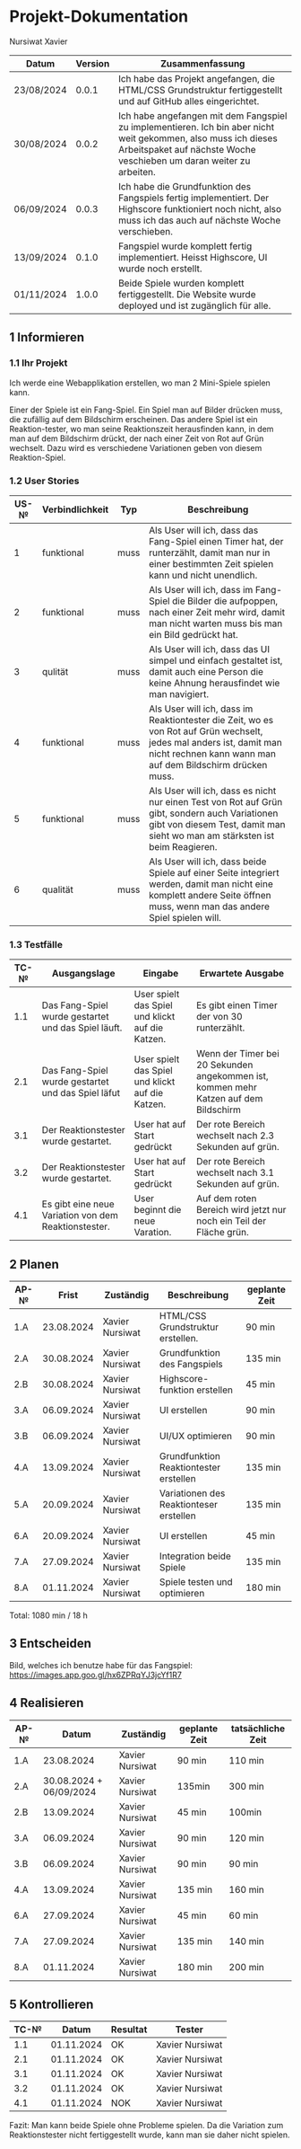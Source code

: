 # Projekt-Dokumentation

Nursiwat Xavier

| Datum | Version | Zusammenfassung                                              |
| ----- | ------- | ------------------------------------------------------------ |
| 23/08/2024       | 0.0.1   | Ich habe das Projekt angefangen, die HTML/CSS Grundstruktur fertiggestellt und auf GitHub alles eingerichtet. |
| 30/08/2024      | 0.0.2     | Ich habe angefangen mit dem Fangspiel zu implementieren. Ich bin aber nicht weit gekommen, also muss ich dieses Arbeitspaket auf nächste Woche veschieben um daran weiter zu arbeiten.                                                             |
| 06/09/2024      |0.0.3   |  Ich habe die Grundfunktion des Fangspiels fertig implementiert. Der Highscore funktioniert noch nicht, also muss ich das auch auf nächste Woche verschieben.                                                         
|13/09/2024|0.1.0| Fangspiel wurde komplett fertig implementiert. Heisst Highscore, UI wurde noch erstellt. |
|01/11/2024|1.0.0| Beide Spiele wurden komplett fertiggestellt. Die Website wurde deployed und ist zugänglich für alle.|


## 1 Informieren

### 1.1 Ihr Projekt

Ich werde eine Webapplikation erstellen, wo man 2 Mini-Spiele spielen kann. 

Einer der Spiele ist ein Fang-Spiel. Ein Spiel man auf Bilder drücken muss, die zufällig auf dem Bildschirm erscheinen. 
Das andere Spiel ist ein Reaktion-tester, wo man seine Reaktionszeit herausfinden kann, in dem man auf dem Bildschirm drückt, der nach einer Zeit von Rot auf Grün wechselt. Dazu wird es verschiedene Variationen geben von diesem Reaktion-Spiel.


### 1.2 User Stories

| US-№ | Verbindlichkeit | Typ  | Beschreibung                       |
| ---- | --------------- | ---- | ---------------------------------- |
| 1    |funktional       | muss | Als User will ich, dass das Fang-Spiel einen Timer hat, der runterzählt, damit man nur in einer bestimmten Zeit spielen kann und nicht unendlich.  |
| 2    |funktional        | muss | Als User will ich, dass im Fang-Spiel die Bilder die aufpoppen, nach einer Zeit mehr wird, damit man nicht warten muss bis man ein Bild gedrückt hat.                         |
|3|qulität|muss|Als User will ich, dass das UI simpel und einfach gestaltet ist, damit auch eine Person die keine Ahnung herausfindet wie man navigiert. |
|4|funktional|muss|Als User will ich, dass im Reaktiontester die Zeit, wo es von Rot auf Grün wechselt, jedes mal anders ist, damit man nicht rechnen kann wann man auf dem Bildschirm drücken muss. |
|5|funktional | muss | Als User will ich, dass es nicht nur einen Test von Rot auf Grün gibt, sondern auch Variationen gibt von diesem Test, damit man sieht wo man am stärksten ist beim Reagieren.|
|6| qualität  | muss | Als User will ich, dass beide Spiele auf einer Seite integriert werden, damit man nicht eine komplett andere Seite öffnen muss, wenn man das andere Spiel spielen will.|



### 1.3 Testfälle

| TC-№ | Ausgangslage | Eingabe | Erwartete Ausgabe |
| ---- | ------------ | ------- | ----------------- |
| 1.1  | Das Fang-Spiel wurde gestartet und das Spiel läuft.             | User spielt das Spiel und klickt auf die Katzen.       |   Es gibt einen Timer der von 30 runterzählt.                |
| 2.1  | Das Fang-Spiel wurde gestartet und das Spiel läfut          |  User spielt das Spiel und klickt auf die Katzen.       | Wenn der Timer bei 20 Sekunden angekommen ist, kommen mehr Katzen auf dem Bildschirm|
| 3.1  | Der Reaktionstester wurde gestartet.             | User hat auf Start gedrückt         | Der rote Bereich wechselt nach 2.3 Sekunden auf grün.                |
| 3.2  | Der Reaktionstester wurde gestartet.             |  User hat auf Start gedrückt       | Der rote Bereich wechselt nach 3.1 Sekunden auf grün.                  |
| 4.1  | Es gibt eine neue Variation von dem Reaktionstester.             | User beginnt die neue Varation.         |  Auf dem roten Bereich wird jetzt nur noch ein Teil der Fläche grün.                 |




## 2 Planen

| AP-№ | Frist | Zuständig | Beschreibung | geplante Zeit |
| ---- | ----- | --------- | ------------ | ------------- |
| 1.A  |   23.08.2024    |  Xavier Nursiwat         | HTML/CSS Grundstruktur erstellen.             | 90 min              |
| 2.A  | 30.08.2024       |Xavier Nursiwat           | Grundfunktion des Fangspiels              | 135 min              |
| 2.B  | 30.08.2024        |Xavier Nursiwat           | Highscore-funktion erstellen             | 45 min              |
| 3.A  | 06.09.2024        | Xavier Nursiwat          |  UI erstellen            | 90 min              |
| 3.B  | 06.09.2024        | Xavier Nursiwat          |  UI/UX optimieren          | 90 min              |
| 4.A  | 13.09.2024        | Xavier Nursiwat          | Grundfunktion Reaktiontester erstellen            | 135 min              |
| 5.A  | 20.09.2024       | Xavier Nursiwat          | Variationen des Reaktionteser erstellen          | 135 min              |
| 6.A  | 20.09.2024       | Xavier Nursiwat          | UI erstellen      | 45 min              |
| 7.A  | 27.09.2024       | Xavier Nursiwat          | Integration  beide Spiele           |135 min               |
| 8.A  |01.11.2024        | Xavier Nursiwat          |  Spiele testen und optimieren            | 180 min              |


Total:  1080 min / 18 h

## 3 Entscheiden
Bild, welches ich benutze habe für das Fangspiel:
https://images.app.goo.gl/hx6ZPRqYJ3jcYf1R7

## 4 Realisieren

| AP-№ | Datum | Zuständig | geplante Zeit | tatsächliche Zeit |
| ---- | ----- | --------- | ------------- | ----------------- |
| 1.A  |  23.08.2024     |Xavier Nursiwat           | 90 min              |  110 min                 |
| 2.A  |  30.08.2024 + 06/09/2024     | Xavier Nursiwat             | 135min              |    300 min               |
|2.B |  13.09.2024   | Xavier Nursiwat             | 45 min            |    100min               |
| 3.A  | 06.09.2024        | Xavier Nursiwat          | 90 min       |120 min         |
| 3.B  | 06.09.2024        | Xavier Nursiwat          |  90 min     | 90 min              |
| 4.A  | 13.09.2024        | Xavier Nursiwat          |  135 min     | 160 min              |
|6.A  |  27.09.2024        | Xavier Nursiwat          |  45 min     | 60 min              |
| 7.A  | 27.09.2024        | Xavier Nursiwat          |  135 min     | 140 min              |
| 8.A  | 01.11.2024        | Xavier Nursiwat          |  180 min     | 200 min              |





## 5 Kontrollieren

| TC-№ | Datum | Resultat | Tester |
| ---- | ----- | -------- | ------ |
| 1.1  |  01.11.2024     | OK          |Xavier Nursiwat        |
| 2.1  |  01.11.2024       | OK         |Xavier Nursiwat        |
| 3.1  |  01.11.2024       |   OK       | Xavier Nursiwat       |
| 3.2  |  01.11.2024      |  OK        | Xavier Nursiwat       |
| 4.1  |  01.11.2024       | NOK         | Xavier Nursiwat       |

Fazit: Man kann beide Spiele ohne Probleme spielen. Da die Variation zum Reaktionstester nicht fertiggestellt wurde, kann man sie daher nicht spielen. 



